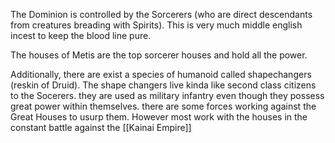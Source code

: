 The Dominion is controlled by the Sorcerers (who are direct descendants from creatures breading with Spirits).  This is very much middle english incest to keep the blood line pure.

The houses of Metis are the top sorcerer houses and hold all the power.

Additionally, there are exist a species of humanoid called shapechangers (reskin of Druid). The shape changers live kinda like second class citizens to the Socerers. they are used as military infantry even though they possess great power within themselves. there are some forces working against the Great Houses to usurp them. However most work with the houses in the constant battle against the [[Kainai Empire]]